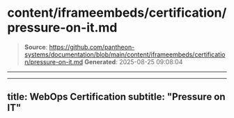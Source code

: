 # content/iframeembeds/certification/pressure-on-it.md

> **Source**: https://github.com/pantheon-systems/documentation/blob/main/content/iframeembeds/certification/pressure-on-it.md
> **Generated**: 2025-08-25 09:08:04

---

---
title: WebOps Certification
subtitle: "Pressure on IT"
---

<Partial file="certification-guide/pressure-on-it.md" />
